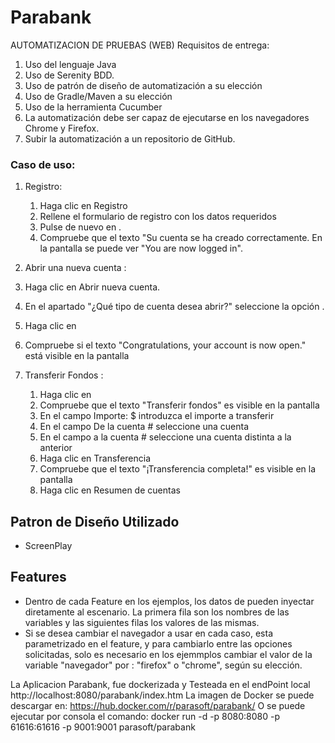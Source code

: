 # Parabank

AUTOMATIZACION DE PRUEBAS (WEB)
Requisitos de entrega:
1. Uso del lenguaje Java
2. Uso de Serenity BDD.
3. Uso de patrón de diseño de automatización a su elección
4. Uso de Gradle/Maven a su elección
5. Uso de la herramienta Cucumber
6. La automatización debe ser capaz de ejecutarse en los navegadores Chrome y Firefox.
7. Subir la automatización a un repositorio de GitHub.

### Caso de uso:
1.  Registro:
     1.    Haga clic en Registro 
      2.	Rellene el formulario de registro con los datos requeridos 
      3.	Pulse de nuevo en <Registro>. 
      4.	Compruebe que el texto "Su cuenta se ha creado correctamente. En la pantalla se puede ver "You are now logged in". 

2.  Abrir una nueva cuenta :

   1.    Haga clic en Abrir nueva cuenta.
   2.	En el apartado "¿Qué tipo de cuenta desea abrir?" seleccione la opción <SAVINGS>.
   3.	Haga clic en <Abrir nueva cuenta>
   4.	Compruebe si el texto "Congratulations, your account is now open." está visible en la pantalla

4. Transferir Fondos :
   1.	Haga clic en <Transferencia de fondos>
   2.	Compruebe que el texto "Transferir fondos" es visible en la pantalla
   3.	En el campo Importe: $ introduzca el importe a transferir
   4.	En el campo De la cuenta # seleccione una cuenta
   5.	En el campo a la cuenta # seleccione una cuenta distinta a la anterior
   6.	Haga clic en Transferencia
   7.	Compruebe que el texto "¡Transferencia completa!" es visible en la pantalla
   8.	Haga clic en Resumen de cuentas

## Patron de Diseño Utilizado
* ScreenPlay

## Features
* Dentro de cada Feature en los ejemplos, los datos de pueden inyectar diretamente al escenario. La primera fila son los nombres de las variables y las siguientes filas los valores de las mismas.
* Si se desea cambiar el navegador a usar en cada caso, esta parametrizado en el feature, y para cambiarlo entre las opciones solicitadas, solo es necesario en los ejemmplos  cambiar el valor de la variable "navegador" por : "firefox" o "chrome", según su elección.

La Aplicacion Parabank, fue dockerizada y Testeada en el endPoint local http://localhost:8080/parabank/index.htm
La imagen de Docker se puede descargar en:  https://hub.docker.com/r/parasoft/parabank/
O se puede ejecutar por consola  el comando: docker run -d -p 8080:8080 -p 61616:61616 -p 9001:9001 parasoft/parabank
